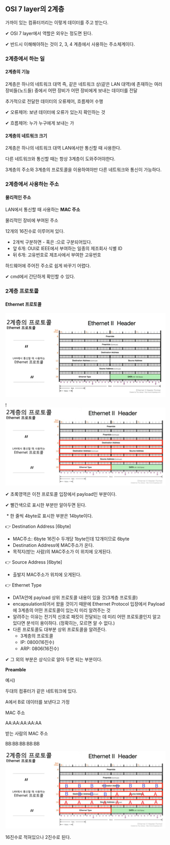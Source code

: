 ## OSI 7 layer의 2계층

가까이 있는 컴퓨터끼리는 이렇게 데이터를 주고 받는다.

✔ OSI 7 layer에서 역할은 외우는 정도면 된다.

✔ 반드시 이해해야하는 것이 2, 3, 4 계층에서 사용하는 주소체계이다.



### 2계층에서 하는 일

#### 2계층의 기능

2계층은 하나의 네트워크 대역 즉, 같은 네트워크 상(같은 LAN 대역)에 존재하는 여러 장비들(노드들) 중에서 어떤 장비가 어떤 장비에게 보내는 데이터를 전달

추가적으로 전달한 데이터의 오류제어, 흐름제어 수행

✔ 오류제어: 보낸 데이터에 오류가 있는지 확인하는 것

✔ 흐름제어: 누가 누구에게 보내는 가



#### 2계층의 네트워크 크기

2계층은 하나의 네트워크 대역 LAN에서만 통신할 때 사용한다.

다른 네트워크와 통신할 때는 항상 3계층이 도와주어야한다.

3계층의 주소와 3계층의 프로토콜을 이용하여야만 다른 네트워크와 통신이 가능하다.



### 2계층에서 사용하는 주소

#### 물리적인 주소

LAN에서 통신할 때 사용하는 **MAC 주소**

물리적인 장비에 부여된 주소

12개의 16진수로 이루어져 있다.

* 2개씩 구분하면 - 혹은 :으로 구분되어있다.
* 앞 6개: OUI로 IEEE에서 부여하는 일종의 제조회사 식별 ID
* 뒤 6개: 고유번호로 제조사에서 부여한 고유번호

하드웨어에 주어진 주소로 쉽게 바꾸기 어렵다.

✔ cmd에서 간단하게 확인할 수 있다.



### 2계층 프로토콜

#### Ethernet 프로토콜

![image-20220830192053402](3%EC%9E%A5_%EB%8D%B0%EC%9D%B4%ED%84%B0_%ED%86%B5%EC%8B%A0.assets/image-20220830192053402.png)

!![image-20220906205154032](3%EC%9E%A5_%EB%8D%B0%EC%9D%B4%ED%84%B0_%ED%86%B5%EC%8B%A0.assets/image-20220906205154032.png)

✔ 초록영역은 이전 프로토콜 입장에서 payload인 부분이다.

✔ 빨간색으로 표시한 부분만 알아두면 된다. 

​	* 한 줄씩 4byte로 표시한 부분은 14byte이다.

👉 Destination Address [6byte]

* MAC주소: 6byte 16진수 두개당 1byte인데 12개이므로 6byte
* Destination Address에 MAC주소가 온다.
* 목적지(받는 사람)의 MAC주소가 이 위치에 오게된다.

👉 Source Address [6byte]

* 출발지 MAC주소가 위치에 오게된다.

👉 Ethernet Type

* DATA안에 payload 상위 프로토콜 내용이 있을 것(3계층 프로토콜)
* encapsulation되어서 왔을 것이기 때문에 Ethernet Protocol 입장에서 Payload에 3계층의 어떤 프로토콜이 있는지 미리 알려주는 것
* 알려주는 이유는 전기적 신호로 패킷이 전달되는 데 미리 어떤 프로토콜인지 알고 있다면 분석이 용이하다. (정확히는, 모르면 알 수 없다.)
* 다른 프로토콜도 대부분 상위 프로토콜을 알려준다. 
  * 3계층의 프로토콜
  * IP: 0800(16진수)
  * ARP: 0806(16진수)

✔ 그 외의 부분은 상식으로 알아 두면 되는 부분이다.

**Preamble**



예시)

두대의 컴퓨터가 같은 네트워크에 있다.

A에서 B로 데이터를 보낸다고 가정

MAC 주소 

AA:AA:AA:AA:AA

받는 사람의 MAC 주소

BB:BB:BB:BB:BB

![image-20220906210400442](3%EC%9E%A5_%EB%8D%B0%EC%9D%B4%ED%84%B0_%ED%86%B5%EC%8B%A0.assets/image-20220906210400442.png)

16진수로 적혀있으나 2진수로 된다.